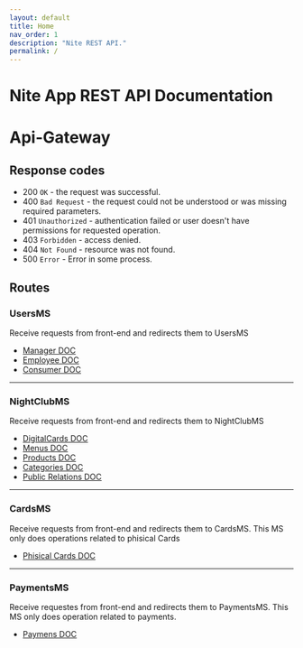 ```yaml
---
layout: default
title: Home
nav_order: 1
description: "Nite REST API."
permalink: /
---
```




# Nite App REST API Documentation

# Api-Gateway

## Response codes

- 200 `OK` - the request was successful.
- 400 `Bad Request` - the request could not be understood or was missing required parameters.
- 401 `Unauthorized` - authentication failed or user doesn't have permissions for requested operation.
- 403 `Forbidden` - access denied.
- 404 `Not Found` - resource was not found.
- 500 `Error` - Error in some process. 

## Routes



### UsersMS
Receive requests from front-end and redirects them to UsersMS
* [Manager DOC](./docs/Users_doc/manager_doc)
* [Employee DOC](./docs/Users_doc/employee_doc)
* [Consumer DOC](./docs/Users_doc/consumer_doc)

____

### NightClubMS

Receive requests from front-end and redirects them to NightClubMS

* [DigitalCards DOC](./docs/NightClub_doc/digitalCards_doc)
* [Menus DOC](./docs/NightClub_doc/menu_doc)
* [Products DOC](./docs/NightClub_doc/products_doc)
* [Categories DOC](./docs/NightClub_doc/categories_doc)
* [Public Relations DOC](./docs/NightClub_doc/rps_doc)

___

### CardsMS

Receive requests from front-end and redirects them to CardsMS. This MS only does operations related to phisical Cards

* [Phisical Cards DOC](./docs/Cards_doc/cards_doc)

___

### PaymentsMS

Receive requestes from front-end and redirects them to PaymentsMS. This MS only does operation related to payments.

* [Paymens DOC](./docs/Payments_doc/payments_doc)
